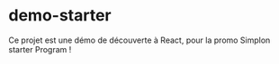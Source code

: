 # demo-starter

Ce projet est une démo de découverte à React, pour la promo Simplon starter Program !
